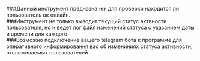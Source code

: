 ###Данный инструмент предназначен для проверки находится ли пользователь вк онлайн.  
###Инструмент не только выводит текущий статус актвности пользователя, но и ведет лог файл изменений статуса с указанием даты и времени для каждого  
###Возможно подключение вашего telegram бота к программе для оперативного информирования вас об измениниях статуса активности, отслеживаемых пользователей  
